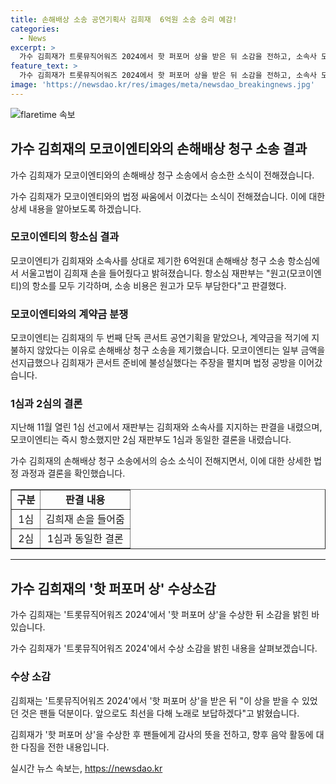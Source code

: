 ```yaml
---
title: 손해배상 소송 공연기획사 김희재  6억원 소송 승리 예감!
categories:
  - News
excerpt: >
  가수 김희재가 트롯뮤직어워즈 2024에서 핫 퍼포머 상을 받은 뒤 소감을 전하고, 소속사 모코이엔티와의 6억원대 손해배상 청구 소송 항소심에서 승소했다. 김희재 소속사는 모코이엔티의 항소를 모두 기각하며, 소송 비용은 원고가 모두 부담한다고 밝혔다. 모코이엔티는 김희재의 두 번째 단독 콘서트 공연기획사였으나, 계약금 미지급으로 콘서트가 무산되자 손해배상 청구 소송을 제기했다. 지난해 1심과 이번 항소심에서 김희재와 소속사가 이를 이겼으며, 모코이엔티의 항소가 모두 기각되는 판결이 내려졌다.
feature_text: >
  가수 김희재가 트롯뮤직어워즈 2024에서 핫 퍼포머 상을 받은 뒤 소감을 전하고, 소속사 모코이엔티와의 6억원대 손해배상 청구 소송 항소심에서 승소했다. 김희재 소속사는 모코이엔티의 항소를 모두 기각하며, 소송 비용은 원고가 모두 부담한다고 밝혔다. 모코이엔티는 김희재의 두 번째 단독 콘서트 공연기획사였으나, 계약금 미지급으로 콘서트가 무산되자 손해배상 청구 소송을 제기했다. 지난해 1심과 이번 항소심에서 김희재와 소속사가 이를 이겼으며, 모코이엔티의 항소가 모두 기각되는 판결이 내려졌다.
image: 'https://newsdao.kr/res/images/meta/newsdao_breakingnews.jpg'
---
```


<p><img src="https://newsdao.kr/res/images/meta/newsdao_breakingnews.jpg" alt="flaretime 속보" /></p>

<h2 data-ke-size="size26">가수 김희재의 모코이엔티와의 손해배상 청구 소송 결과</h2>

<p>가수 김희재가 모코이엔티와의 손해배상 청구 소송에서 승소한 소식이 전해졌습니다.</p>

<p data-ke-size="size16">가수 김희재가 모코이엔티와의 법정 싸움에서 이겼다는 소식이 전해졌습니다. 이에 대한 상세 내용을 알아보도록 하겠습니다.</p>

<h3><b>모코이엔티의 항소심 결과</b></h3>

<p>모코이엔티가 김희재와 소속사를 상대로 제기한 6억원대 손해배상 청구 소송 항소심에서 서울고법이 김희재 손을 들어줬다고 밝혀졌습니다. 항소심 재판부는 "원고(모코이엔티)의 항소를 모두 기각하며, 소송 비용은 원고가 모두 부담한다"고 판결했다.</p>

<h3><b>모코이엔티와의 계약금 분쟁</b></h3>

<p>모코이엔티는 김희재의 두 번째 단독 콘서트 공연기획을 맡았으나, 계약금을 적기에 지불하지 않았다는 이유로 손해배상 청구 소송을 제기했습니다. 모코이엔티는 일부 금액을 선지급했으나 김희재가 콘서트 준비에 불성실했다는 주장을 펼치며 법정 공방을 이어갔습니다.</p>

<h3><b>1심과 2심의 결론</b></h3>

<p>지난해 11월 열린 1심 선고에서 재판부는 김희재와 소속사를 지지하는 판결을 내렸으며, 모코이엔티는 즉시 항소했지만 2심 재판부도 1심과 동일한 결론을 내렸습니다.</p>

<p data-ke-size="size16">가수 김희재의 손해배상 청구 소송에서의 승소 소식이 전해지면서, 이에 대한 상세한 법정 과정과 결론을 확인했습니다.</p>

<table style="width: 100%;" border="1">
<tbody>
<tr>
<td style="text-align: center; height: 17px;"><b>구분</b></td>
<td style="text-align: center; height: 17px;"><b>판결 내용</b></td>
</tr>
<tr>
<td style="text-align: center; height: 17px;">1심</td>
<td style="text-align: center; height: 17px;">김희재 손을 들어줌</td>
</tr>
<tr>
<td style="text-align: center; height: 17px;">2심</td>
<td style="text-align: center; height: 17px;">1심과 동일한 결론</td>
</tr>
</tbody>
</table>

<hr>

<h2 data-ke-size="size26">가수 김희재의 '핫 퍼포머 상' 수상소감</h2>

<p>가수 김희재는 '트롯뮤직어워즈 2024'에서 '핫 퍼포머 상'을 수상한 뒤 소감을 밝힌 바 있습니다.</p>

<p data-ke-size="size16">가수 김희재가 '트롯뮤직어워즈 2024'에서 수상 소감을 밝힌 내용을 살펴보겠습니다.</p>

<h3><b>수상 소감</b></h3>

<p>김희재는 '트롯뮤직어워즈 2024'에서 '핫 퍼포머 상'을 받은 뒤 "이 상을 받을 수 있었던 것은 팬들 덕분이다. 앞으로도 최선을 다해 노래로 보답하겠다"고 밝혔습니다. </p>

<p data-ke-size="size16">김희재가 '핫 퍼포머 상'을 수상한 후 팬들에게 감사의 뜻을 전하고, 향후 음악 활동에 대한 다짐을 전한 내용입니다.</p>
실시간 뉴스 속보는, <a href="https://newsdao.kr" rel="dofollow">https://newsdao.kr</a>


